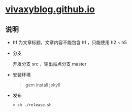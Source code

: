 # [vivaxyblog.github.io](http://vivaxyblog.github.io)

## 说明

- h1 为文章标题，文章内容不能包含 h1 ，只能使用 h2 ~ h5

- 分支

    开发分支 src ，输出站点分支 master

- 安装环境

    > gem install jekyll

- 发布

    `> sh ./release.sh`
